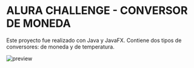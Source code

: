 # ALURA CHALLENGE - CONVERSOR DE MONEDA

Este proyecto fue realizado con Java y JavaFX. Contiene dos tipos de conversores: de moneda y de temperatura.

![preview](https://github.com/AxelHuerta/AluraChallenge-ConversorDeMoneda/blob/main/preview/captura.GIF?raw=true)